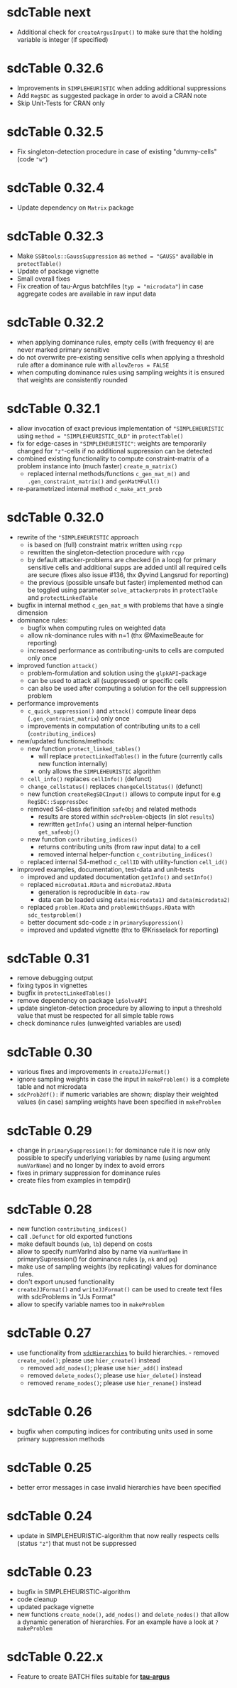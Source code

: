 # sdcTable next
- Additional check for `createArgusInput()` to make sure that the holding variable is integer (if specified)

# sdcTable 0.32.6
- Improvements in `SIMPLEHEURISTIC` when adding additional suppressions
- Add `RegSDC` as suggested package in order to avoid a CRAN note
- Skip Unit-Tests for CRAN only

# sdcTable 0.32.5
- Fix singleton-detection procedure in case of existing "dummy-cells" (code `"w"`)

# sdcTable 0.32.4
- Update dependency on `Matrix` package

# sdcTable 0.32.3
- Make `SSBtools::GaussSuppression` as `method = "GAUSS"` available in `protectTable()`
- Update of package vignette
- Small overall fixes
- Fix creation of tau-Argus batchfiles (`typ = "microdata"`) in case aggregate codes are available in raw input data

# sdcTable 0.32.2
- when applying dominance rules, empty cells (with frequency `0`) are never marked primary sensitive
- do not overwrite pre-existing sensitive cells when applying a threshold rule after a dominance rule with `allowZeros = FALSE`
- when computing dominance rules using sampling weights it is ensured that weights are consistently rounded

# sdcTable 0.32.1
- allow invocation of exact previous implementation of `"SIMPLEHEURISTIC` using `method = "SIMPLEHEURISTIC_OLD"` in `protectTable()`
- fix for edge-cases in `"SIMPLEHEURISTIC"`: weights are temporarily changed for `"z"`-cells if no additional suppression
can be detected
- combined existing functionality to compute constraint-matrix of a problem instance into (much faster) `create_m_matrix()`
  * replaced internal methods/functions `c_gen_mat_m()` and `.gen_constraint_matrix()` and `genMatMFull()`
- re-parametrized internal method `c_make_att_prob`

# sdcTable 0.32.0
- rewrite of the `"SIMPLEHEURISTIC` approach
  * is based on (full) constraint matrix written using `rcpp`
  * rewritten the singleton-detection procedure with `rcpp`
  * by default attacker-problems are checked (in a loop) for primary sensitive cells and additional supps are added until all required cells are secure (fixes also issue #136, thx Øyvind Langsrud for reporting)
  * the previous (possible unsafe but faster) implemented method can be toggled using parameter `solve_attackerprobs` in `protectTable` and `protectLinkedTable`
- bugfix in internal method `c_gen_mat_m` with problems that have a single dimension
- dominance rules:
  * bugfix when computing rules on weighted data
  * allow nk-dominance rules with n=1 (thx @MaximeBeaute for reporting)
  * increased performance as contributing-units to cells are computed only once
- improved function `attack()`
  * problem-formulation and solution using the `glpkAPI`-package
  * can be used to attack all (suppressed) or specific cells
  * can also be used after computing a solution for the cell suppression problem
- performance improvements
  * `c_quick_suppression()` and `attack()` compute linear deps (`.gen_contraint_matrix`) only once
  * improvements in computation of contributing units to a cell (`contributing_indices`)
- new/updated functions/methods:
  * new function `protect_linked_tables()` 
    + will replace `protectLinkedTables()` in the future (currently calls new function internally)
    + only allows the `SIMPLEHEURISTIC` algorithm
  * `cell_info()` replaces `cellInfo()` (defunct)
  * `change_cellstatus()` replaces `changeCellStatus()` (defunct)
  * new function `createRegSDCInput()` allows to compute input for e.g `RegSDC::SuppressDec`
  * removed S4-class definition `safeObj` and related methods
    + results are stored within `sdcProblem`-objects (in slot `results`)
    + rewritten `getInfo()` using an internal helper-function `get_safeobj()`
  * new function `contributing_indices()`
    * returns contributing units (from raw input data) to a cell
    * removed internal helper-function `c_contributing_indices()`
  * replaced internal S4-method `c_cellID` with utility-function `cell_id()`
- improved examples, documentation, test-data and unit-tests
  * improved and updated documentation `getInfo()` and `setInfo()`
  * replaced `microData1.RData` and `microData2.RData` 
    + generation is reproducible in `data-raw`
    + data can be loaded using `data(microdata1)` and `data(microdata2)`
  * replaced `problem.RData` and `problemWithSupps.RData` with `sdc_testproblem()`
  * better document sdc-code `z` in `primarySuppression()`
  * improved and updated vignette (thx to @Krisselack for reporting)

# sdcTable 0.31
- remove debugging output
- fixing typos in vignettes
- bugfix in `protectLinkedTables()`
- remove dependency on package `lpSolveAPI`
- update singleton-detection procedure by allowing to input a threshold value that must be respected for all simple table rows
- check dominance rules (unweighted variables are used)

# sdcTable 0.30
- various fixes and improvements in `createJJFormat()`
- ignore sampling weights in case the input in `makeProblem()` is a complete table
and not microdata
- `sdcProb2df():` if numeric variables are shown; display their weighted values (in case)
sampling weights have been specified in `makeProblem`

# sdcTable 0.29
- change in `primarySuppression()`: for dominance rule it is now only possible to specify underlying variables by name (using argument `numVarName`) and no longer by index to avoid errors
- fixes in primary suppression for dominance rules
- create files from examples in tempdir()

# sdcTable 0.28
- new function `contributing_indices()`
- call `.Defunct` for old exported functions
- make default bounds (`ub`, `lb`) depend on costs
- allow to specify numVarInd also by name via `numVarName` in primarySupression() for dominance rules (`p`, `nk` and `pq`)
- make use of sampling weights (by replicating) values for dominance rules.
- don't export unused functionality
- `createJJFormat()` and `writeJJFormat()` can be used to create text files with
sdcProblems in "JJs Format"
- allow to specify variable names too in `makeProblem`

# sdcTable 0.27
- use functionality from [`sdcHierarchies`](https://cran.r-project.org/package=sdcHierarchies) to build hierarchies.     - removed `create_node()`; please use `hier_create()` instead
    - removed `add_nodes()`; please use `hier_add()` instead
    - removed `delete_nodes()`; please use `hier_delete()` instead
    - removed `rename_nodes()`; please use `hier_rename()` instead

# sdcTable 0.26
* bugfix when computing indices for contributing units used in some primary suppression methods

# sdcTable 0.25
* better error messages in case invalid hierarchies have been specified

# sdcTable 0.24
* update in SIMPLEHEURISTIC-algorithm that now really respects cells (status `"z"`) that must not be suppressed

# sdcTable 0.23
* bugfix in SIMPLEHEURISTIC-algorithm
* code cleanup
* updated package vignette
* new functions `create_node()`, `add_nodes()` and `delete_nodes()` that allow a dynamic generation of hierarchies. For an example have a look at `?makeProblem`

# sdcTable 0.22.x
* Feature to create BATCH files suitable for [**tau-argus**](https://github.com/sdcTools/tauargus)
